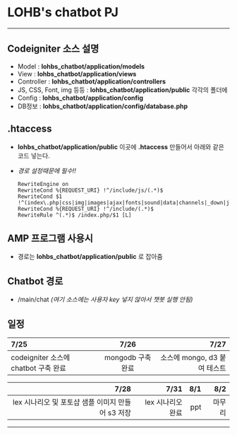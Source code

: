 # LOHB's chatbot PJ

---

## Codeigniter 소스 설명
- Model : **lohbs_chatbot/application/models**
- View : **lohbs_chatbot/application/views**
- Controller : **lohbs_chatbot/application/controllers**
- JS, CSS, Font, img 등등 : **lohbs_chatbot/application/public** 각각의 폴더에
- Config : **lohbs_chatbot/application/config**
- DB정보 : **lohbs_chatbot/application/config/database.php**





## .htaccess

- **lohbs_chatbot/application/public** 이곳에 **.htaccess** 만들어서 아래와 같은 코드 넣는다.
- *경로 설정때문에 필수!!*

    ```
    RewriteEngine on
    RewriteCond %{REQUEST_URI} !^/include/js/(.*)$
    RewriteCond $1 !^(index\.php|css|img|images|ajax|fonts|sound|data|channels|_down|js|_uploads|robots\.txt)
    RewriteCond %{REQUEST_URI} !^/include/(.*)$
    RewriteRule ^(.*)$ /index.php/$1 [L] 
    ```





## AMP 프로그램 사용시

- 경로는 **lohbs_chatbot/application/public** 로 잡아줌






## Chatbot 경로

- /main/chat   *(여기 소스에는 사용자 key 넣지 않아서 챗봇 실행 안됨)*


## 일정

| 7/25 | 7/26 | 7/27 |
| :-------- | :--------: | --------: |
| codeigniter 소스에 chatbot 구축 완료 | mongodb 구축 완료 | 소스에 mongo, d3 붙여 테스트 |


| 7/28 | 7/31 | 8/1 | 8/2 |
| --------: | --------: | --------: | --------: |
| lex 시나리오 및 포토샵 샘플 이미지 만들어 s3 저장 | lex 시나리오 완료 | ppt | 마무리 |


---


